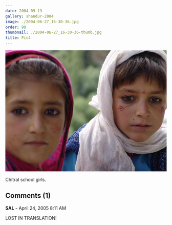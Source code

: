 ```yaml
---
date: 2004-09-13
gallery: shandur-2004
image: ./2004-06-27_16-30-36.jpg
order: 90
thumbnail: ./2004-06-27_16-30-36-thumb.jpg
title: Pic4
---
```


![Pic4](./2004-06-27_16-30-36.jpg)

Chitral school girls.

<div id="comments">

## Comments (1)

<div id="comment">

**SAL** - April 24, 2005  8:11 AM

LOST IN TRANSLATION!

</div>

</div>